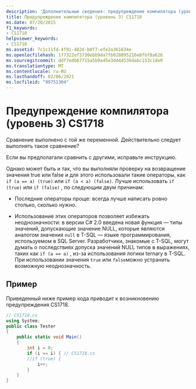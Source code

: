 ```yaml
---
description: 'Дополнительные сведения: предупреждение компилятора (уровень 3) CS1718'
title: Предупреждение компилятора (уровень 3) CS1718
ms.date: 07/20/2015
f1_keywords:
- CS1718
helpviewer_keywords:
- CS1718
ms.assetid: 7c1c11fd-4f91-482d-b8f7-efe2a361634e
ms.openlocfilehash: 1f7322ef3730ebb9da7fb028895216e8fbf8a626
ms.sourcegitcommit: ddf7edb67715a5b9a45e3dd44536dabc153c1de0
ms.translationtype: MT
ms.contentlocale: ru-RU
ms.lasthandoff: 02/06/2021
ms.locfileid: "99751304"
---
```

# <a name="compiler-warning-level-3-cs1718"></a>Предупреждение компилятора (уровень 3) CS1718

Сравнение выполнено с той же переменной. Действительно следует выполнять такое сравнение?  
  
 Если вы предполагали сравнить с другими, исправьте инструкцию.  
  
 Однако может быть и так, что вы выполняли проверку на возвращение значения true или false и для этого использовали такие операторы, как `if (a == a) (true)` или `if (a < a) (false)`. Лучше использовать `if (true)` или `if (false)` , по следующим двум причинам:  
  
- Последние операторы проще: всегда лучше написать ровно столько, сколько нужно.  
  
- Использование этих операторов позволяет избежать неоднозначности: в версии C# 2.0 введена новая функция — типы значений, допускающие значение NULL, которые являются аналогом значения `null` в T-SQL — языке программирования, используемом в SQL Server. Разработчики, знакомые с T-SQL, могут думать о последствиях допуска значений NULL типов в выражениях, таких как `if (a == a)` , из-за использования логики ternary в T-SQL. При использовании значения `true` или `false`можно устранить возможную неоднозначность.  
  
## <a name="example"></a>Пример  

 Приведенный ниже пример кода приводит к возникновению предупреждения CS1718.  
  
```csharp  
// CS1718.cs  
using System;  
public class Tester
{  
    public static void Main()
    {
        int i = 0;  
        if (i == i) { // CS1718.cs  
        //if (true) {
            i++;  
        }  
    }  
}  
```
